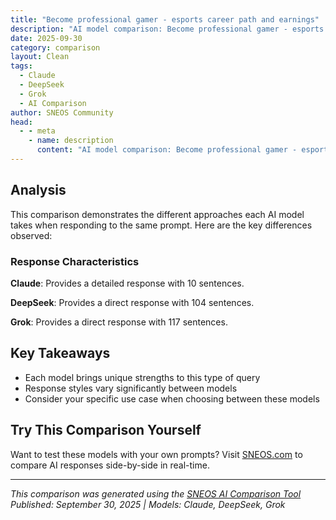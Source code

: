 ```yaml
---
title: "Become professional gamer - esports career path and earnings"
description: "AI model comparison: Become professional gamer - esports career path and earnings..."
date: 2025-09-30
category: comparison
layout: Clean
tags:
  - Claude
  - DeepSeek
  - Grok
  - AI Comparison
author: SNEOS Community
head:
  - - meta
    - name: description
      content: "AI model comparison: Become professional gamer - esports career path and earnings..."
---
```


<ChatComparison
  title="Become professional gamer - esports career path and earnings"
  prompt="Become professional gamer - esports career path and earnings"
  :responses='{
    "Claude": "# Professional Esports Career Guide\n\n## \uD83C\uDFAE Career Paths in Esports\n\n### **Primary Roles**\n- **Pro Player** - Compete at highest level\n- **Content Creator/Streamer** - Build audience through gameplay\n- **Coach** - Train and strategize for teams\n- **Analyst** - Break down gameplay and meta\n- **Commentator/Caster** - Provide live commentary\n- **Team Manager** - Handle operations and logistics\n\n## \uD83D\uDCB0 Earning Potential\n\n### **Professional Players**\n- **Tier 1 (Top 1%)**: $100K - $500K\u002B annually\n- **Tier 2 (Semi-pro)**: $30K - $100K annually  \n- **Tier 3 (Amateur)**: $5K - $30K annually\n\n### **Additional Revenue Streams**\n- Tournament prize pools\n- Team salaries\n- Sponsorship deals\n- Streaming revenue\n- Merchandise sales\n- Coaching fees\n\n## \uD83C\uDFC6 Popular Competitive Games\n\n### **High Earning Potential**\n- **League of Legends** - Established leagues, high viewership\n- **Counter-Strike 2** - Major tournaments, consistent scene\n- **Valorant** - Growing rapidly, backed by Riot Games\n- **Dota 2** - Largest prize pools in esports\n- **Fortnite** - Massive tournaments, broad appeal\n\n## \uD83D\uDCC8 Steps to Go Professional\n\n### **1. Master Your Game (6-12 months)**\n- Choose 1-2 games maximum\n- Practice 6-8 hours daily minimum\n- Study professional gameplay\n- Learn game mechanics deeply\n\n### **2. Build Competitive Foundation**\n- Reach top 1-5% in ranked play\n- Join amateur tournaments\n- Network with other players\n- Create highlight reels\n\n### **3. Gain Recognition**\n- Stream consistently on Twitch/YouTube\n- Participate in online qualifiers\n- Join or form a competitive team\n- Engage with community\n\n### **4. Professional Development**\n- Find sponsorships\n- Sign with talent agencies\n- Negotiate team contracts\n- Diversify income streams\n\n## \u26A0\uFE0F Reality Check\n\n### **Challenges**\n- **Extremely competitive** - Millions competing for few spots\n- **Short career span** - Peak performance typically 18-25 years old\n- **Inconsistent income** - High variance in earnings\n- **Physical/mental strain** - Repetitive stress, burnout common\n- **No guaranteed benefits** - Health insurance, retirement planning needed\n\n### **Success Rates**\n- Less than 1% of players earn living wage\n- Average career length: 2-4 years\n- Most pros need backup plans\n\n## \uD83D\uDEE0\uFE0F Essential Skills\n\n### **Gaming Skills**\n- Lightning-fast reflexes\n- Strategic thinking\n- Team communication\n- Pressure management\n- Continuous learning mindset\n\n### **Business Skills**\n- Personal branding\n- Social media management\n- Financial planning\n- Contract negotiation\n- Public speaking\n\n## \uD83D\uDCA1 Alternative Paths\n\n### **Industry Careers**\n- Game development\n- Esports journalism\n- Event production\n- Marketing/PR\n- Tournament organization\n- Talent management\n\n### **Content Creation**\n- Educational content\n- Entertainment streaming\n- YouTube tutorials\n- Podcast hosting\n- Social media influence\n\n## \uD83D\uDCCB Action Plan\n\n### **Month 1-3: Foundation**\n- [ ] Choose your primary game\n- [ ] Set up proper gaming equipment\n- [ ] Create training schedule\n- [ ] Start streaming/recording\n\n### **Month 4-6: Competition**\n- [ ] Enter amateur tournaments\n- [ ] Join gaming communities\n- [ ] Find practice partners\n- [ ] Build online presence\n\n### **Month 7-12: Growth**\n- [ ] Seek team opportunities\n- [ ] Apply for sponsorships\n- [ ] Attend gaming events\n- [ ] Develop backup skills\n\n## \uD83C\uDFAF Key Success Factors\n\n1. **Start young** (ideally teens/early 20s)\n2. **Treat it like a business** from day one\n3. **Develop multiple skills** beyond just playing\n4. **Build strong personal brand**\n5. **Have realistic timeline** and backup plans\n6. **Maintain physical/mental health**\n\n## \uD83D\uDCBC Financial Planning\n\n- Save aggressively during peak earning years\n- Diversify income sources\n- Plan for career transition by age ",
    "DeepSeek": "Of course. Here is a comprehensive guide to the esports career path and earnings, presented with the reality, challenges, and opportunities of becoming a professional gamer.\n\n---\n\n### **The Reality Check: It\u0027s Not Just Playing Games**\n\nFirst and foremost, understand that a career in esports is not about casually playing your favorite game. It is a high-stakes, high-stress, and incredibly demanding profession. It requires:\n*   **Elite Skill:** You must be in the top 0.01% of players.\n*   **Intense Discipline:** 8-12 hours of structured practice (scrims, VOD review, solo queue) daily.\n*   **Mental Fortitude:** Handling immense pressure, public criticism, and toxic environments.\n*   **Sacrifice:** Social life, traditional career paths, and often physical health can suffer.\n\n---\n\n### **The Esports Career Path: A Step-by-Step Journey**\n\nThe path is non-linear and varies by game, but it generally follows this progression:\n\n#### **1. The Grind (Amateur)**\n*   **Activity:** You master a single game. You play ranked modes obsessively, reaching the highest tiers (e.g., Challenger in League of Legends, Radiant in VALORANT, Global Elite in CS:GO).\n*   **Goal:** Get noticed. Your in-game rank is your resume.\n\n#### **2. The Semi-Pro / Contender**\n*   **Activity:** You form or join an amateur team. You compete in online tournaments, qualifiers, and third-party leagues. You start building a network and a reputation.\n*   **Key Step:** This is where you create a presence. Streaming on Twitch or YouTube and being active on Twitter/Discord can attract the attention of organizations.\n\n#### **3. The Professional (Pro)**\n*   **Activity:** You are signed to an organization. Your life becomes structured around the team: scheduled practice (\u0022scrims\u0022), strategy sessions, physical training, and media obligations.\n*   **Earnings:** You now receive a **salary** from your organization on top of any tournament winnings.\n\n#### **4. The Superstar / Franchised Player**\n*   **Activity:** You are a player in a top-tier, franchised league (e.g., the LCS for League of Legends, the Overwatch League, the Call of Duty League). You have brand deals, a large fanbase, and are a household name in the scene.\n*   **Earnings:** Significantly higher salaries, often guaranteed for multiple years.\n\n---\n\n### **Earnings: How Do Pro Gamers Make Money?**\n\nEarnings are highly volatile and come from multiple streams. The top 1% earn the vast majority of the money.\n\n#### **1. Salary (The Foundation)**\n*   **Source:** Paid by the esports organization you are signed to.\n*   **Range:**\n    *   **Academy/Low-Tier:** $30,000 - $60,000 per year.\n    *   **Mid-Tier Pro:** $60,000 - $200,000\u002B per year.\n    *   **Franchised League Star:** $300,000 - $1,000,000\u002B per year (excluding other income).\n*   **Note:** Salaries in franchised leagues are much more stable and higher than in non-franchised scenes.\n\n#### **2. Tournament Winnings (The Jackpot)**\n*   **Source:** Prize pools from competitions. These are often split between the players and the organization (typically 80/20 or 70/30 in the players\u0027 favor).\n*   **Examples (Historic):**\n    *   **The International (Dota 2):** Winning teams have earned **$10-20\u002B million** (split 5-6 ways).\n    *   **Fortnite World Cup:** Bugha (solo winner) won **$3 million**.\n    *   **VALORANT Champions:** Winning team earns **$300,000 - $1,000,000** split among players.\n*   **Reality:** Only the very top teams in the world win life-changing money. For most pros, this is an inconsistent bonus.\n\n#### **3. Streaming \u0026 Content Creation (The Safety Net)**\n*   **Source:** Revenue from Twitch, YouTube, and other platforms via subscriptions, ads, donations, and sponsorships.\n*   **Why it\u0027s crucial:** A pro player\u0027s competitive career is short (typically mid-20s to early 30s). A successful streaming channel can provide income long after they retire from competition. Many pros stream during their off-time.\n*   **Earnings Potential:** A popular pro-player streamer can earn from **$100,000 to millions** annually from content alone.\n\n#### **4. Sponsorships \u0026 Brand Deals (The Endorsements)**\n*   **Source:** Companies (gaming peripherals, energy drinks, apparel) pay players to use and promote their products.\n*   **Scale:** This can range from free gear for a semi-pro to six-figure annual contracts for a superstar.\n\n#### **5. Other Revenue Streams**\n*   **Coach/Analyst:** A common post-retirement path for experienced players.\n*   **Broadcasting (Casting):** Becoming a commentator or analyst desk member.\n*   **Social Media:** Monetizing a large following.\n\n---\n\n### **The Harsh Realities \u0026 Challenges**\n\n1.  **Extremely Short Career Span:** Peak performance is typically between 16-25. Burnout, wrist injuries, and mental fatigue are rampant.\n2.  **Lack of Job Security:** Rosters change constantly. A few bad tournaments can get you benched or dropped.\n3.  **Intense Pressure \u0026 Scrutiny:** Every mistake is broadcast to millions and dissected on social media.\n4.  **Poor Work-Life Balance:** The grind is relentless and can lead to health issues.\n5.  **Oversaturated Market:** For every successful pro, there are thousands of equally skilled players who never make it.\n\n---\n\n### **Actionable Advice: How to Start**\n\n1.  **Choose Your Game Wisely:** Pick one you love and that has a thriving competitive scene. Don\u0027t chase the \u0022hottest\u0022 game if you don\u0027t enjoy it.\n2.  **Aim for the Top of the Ladder:** Your first goal is to hit the highest rank in the game\u0027s competitive mode. This is non-negotiable.\n3.  **Treat it Like a Job:** Create a schedule. Practice with purpose\u2014don\u0027t just play mindlessly. Review your replays (VODs) to analyze mistakes.\n4.  **Network:** Be active in the community. Join Discord servers, be positive, and add skilled players you meet. Form a team.\n5.  **Start Competing:** Enter every online tournament and open qualifier you can. Get used to the pressure of competition.\n6.  **Build a Brand:** Start a Twitch stream or a YouTube channel. Document your journey. This makes you more attractive to organizations.\n7.  **Have a Backup Plan:** Do not drop out of school or quit your job until you have a signed contract and a stable income. The odds are long.\n\n### **Conclusion**\n\nA career in esports is a modern-day professional athletic career. It offers fame, fortune, and the chance to do what you love at the highest level. However, it demands an unparalleled level of dedication, talent, and mental resilience. For the tiny fraction who make it, it can be incredibly rewarding. For everyone else, the skills learned\u2014discipline, teamwork, strategic thinking\u2014are valuable in any future career.\n\n**The best approach is to pursue it passionately as a hobby with the potential to become more, while always keeping a realistic and balanced perspective on life.**",
    "Grok": "Becoming a professional gamer in the esports industry is a viable career path for individuals with exceptional gaming skills, dedication, and a strategic approach. The esports industry has grown exponentially over the past decade, with global revenues surpassing $1 billion annually and major tournaments offering multi-million-dollar prize pools. However, this career is highly competitive, requiring not only talent but also business acumen, personal branding, and resilience. Below, I\u2019ll outline the career path to becoming a professional gamer, potential earnings, and key steps to succeed in esports.\n\n---\n\n### **Career Path to Becoming a Professional Gamer**\n\n1. **Identify Your Game and Specialization**\n   - Choose a popular esports title with a competitive scene, such as *League of Legends*, *Dota 2*, *Counter-Strike: Global Offensive (CS:GO)*, *Fortnite*, *Overwatch*, or *Valorant*. Research the game\u2019s community, tournaments, and professional leagues to ensure it aligns with your interests and skills.\n   - Focus on mastering a specific role or character within the game. Specialization can make you stand out (e.g., becoming a top-tier sniper in CS:GO or a support player in League of Legends).\n\n   **Key Tip**: Pick a game with a long-term competitive scene and active developer support (e.g., Riot Games, Valve, or Blizzard titles).\n\n2. **Develop Elite-Level Skills**\n   - Dedicate significant time to practice (often 8\u201312 hours daily for aspiring pros). Focus on mechanics, game sense, and decision-making through in-game training, replays, and drills.\n   - Play in ranked matchmaking to climb leaderboards and gain visibility. High rankings often attract attention from scouts or teams.\n   - Watch professional players\u2019 streams (on platforms like Twitch or YouTube) to learn advanced strategies and meta trends.\n\n   **Key Tip**: Use tools like aim trainers (e.g., Aim Lab for FPS games) or coaching services to improve specific skills.\n\n3. **Build a Personal Brand and Network**\n   - Start streaming your gameplay on platforms like Twitch or YouTube to build a following. Consistency and engaging content (e.g., tutorials, highlights) can grow your audience.\n   - Create social media profiles (Twitter, Instagram, Discord) to connect with fans, other players, and potential sponsors.\n   - Join online communities, forums, or Discord servers related to your game to network with amateur and pro players.\n\n   **Key Tip**: A strong personal brand can lead to sponsorships and team offers even before you go pro.\n\n4. **Compete in Amateur and Semi-Pro Tournaments**\n   - Participate in local or online tournaments to gain experience and exposure. Many games have open qualifiers for major events (e.g., Fortnite World Cup qualifiers).\n   - Join or form a team to compete in team-based games. Team chemistry and communication are critical in titles like *League of Legends* or *CS:GO*.\n   - Look for amateur leagues or circuits (e.g., FACEIT for CS:GO, Clash Royale League) to test your skills against other rising players.\n\n   **Key Tip**: Winning or performing well in smaller events can catch the eye of professional teams or organizations.\n\n5. **Join a Professional Team or Organization**\n   - Once you\u2019ve established a reputation, approach or get scouted by esports organizations (e.g., Cloud9, Team Liquid, Fnatic). Teams often provide salaries, coaching, and access to better resources.\n   - Be prepared for tryouts or to sign contracts. Understand the terms, including salary, revenue splits (from winnings or sponsorships), and obligations.\n   - Some players go the solo route (common in games like *Fortnite* or *Hearthstone*), relying on tournament winnings and streaming revenue rather than team affiliations.\n\n   **Key Tip**: Hire a manager or agent (if affordable) to negotiate contracts and protect your interests.\n\n6. **Maintain Performance and Adaptability**\n   - Stay updated on game patches, meta shifts, and new strategies to remain competitive.\n   - Focus on physical and mental health\u2014esports pros often face burnout due to long hours. Exercise, proper diet, and mental coaching can improve longevity.\n   - Diversify income by streaming, creating content, or securing sponsorships, as tournament winnings can be inconsistent.\n\n   **Key Tip**: Many pros transition to coaching, casting, or content creation after their competitive peak, so plan for the future.\n\n---\n\n### **Earnings in Esports**\n\nEarnings for professional gamers vary widely based on skill level, game, region, and revenue streams. Here\u2019s a breakdown of potential income sources and figures:\n\n1. **Tournament Winnings**\n   - Prize pools for major esports events can range from thousands to millions of dollars. For example:\n     - *The International* (Dota 2) has awarded over $40 million in a single event, with top teams earning millions.\n     - *Fortnite World Cup* offered a $3 million prize for the solo winner in 2019.\n   - Most pros share winnings with their team and organization (often a 60/40 or 50/50 split).\n   - Average annual tournament earnings:\n     - Top-tier players: $100,000\u2013$1,000,000\u002B\n     - Mid-tier players: $10,000\u2013$50,000\n     - Amateur/lower-tier: $0\u2013$5,000\n\n2. **Team Salaries**\n   - Professional teams often pay base salaries, especially in structured leagues like the *Overwatch League* or *League of Legends Championship Series (LCS)*.\n   - Salaries range from:\n     - Top leagues (e.g., LCS, LEC): $50,000\u2013$500,000 per year\n     - Smaller teams/lower tiers: $1,000\u2013$10,000 per year or no salary (purely prize-based)\n   - Some organizations provide housing, travel expenses, and bonuses.\n\n3. **Streaming and Content Creation**\n   - Platforms like Twitch and YouTube can generate significant revenue through subscriptions, donations, ads, and sponsorships.\n   - Top streamers who are also pros (e.g., Ninja, shroud) earn $500,000\u2013$5 million\u002B annually.\n   - Average pro streamers: $10,000\u2013$100,000 per year, depending on audience size.\n\n4. **Sponsorships and Endorsements**\n   - Brands (e.g., Red Bull, Intel, HyperX) sponsor players to promote products, especially if they have a large social media following.\n   - Earnings from sponsorships:\n     - High-profile players: $50,000\u2013$1 million\u002B per deal\n     - Mid-tier players: $1,000\u2013$10,000 per deal\n   - Deals often include gear (PCs, peripherals) alongside cash payments.\n\n5. **Merchandise and Other Income**\n   - Some players sell branded merchandise (e.g., apparel, mousepads) or offer coaching services.\n   - Potential earnings: $1,000\u2013$50,000\u002B annually, depending on fanbase size.\n\n**Overall Earnings Estimate**:\n- **Top 1% (Global Superstars)**: $1 million\u2013$10 million\u002B per year (e.g., players like Faker in *League of Legends* or Bugha in *Fortnite*).\n- **Top 10% (Established Pros)**: $100,000\u2013$500,000 per year.\n- **Mid-Tier Pros**: $20,000\u2013$100,000 per year.\n- **Amateurs/Struggling Pros**: $0\u2013$10,000 per year, often supplemented by other jobs.\n\n**Note**: Earnings are inconsistent, and many pros face financial instability due to short career spans (often 5\u201310 years) and reliance on performance.\n\n---\n\n### **Challenges and Considerations**\n- **High Competition**: Only a tiny fraction of gamers reach professional status. For every success story, thousands fail to break through.\n- **Short Career Span**: Peak performance often lasts until the mid-to-late 20s due to reaction time decline and burnout.\n- **Financial Risk**: Early in your career, you may need to invest in equipment, travel, and entry fees with no guaranteed return.\n- **Mental and Physical Strain**: Long hours, stress from competition, and online harassment can take a toll. Many pros work with therapists or coaches.\n\n---\n\n### **Actionable Steps to Start Today**\n1. Commit to a single game and aim to reach the top 1% in ranked play within 6\u201312 months.\n2. Invest in quality gear (PC/console, high-refresh-rate monitor, ergonomic setup) to optimize performance.\n3. Stream your gameplay at least 3\u20135 times a week to build a small audience and learn content creation.\n4. Enter online tournaments or qualifiers through platforms like Battlefy, Toornament, or game-specific hubs.\n5. Connect with other aspiring players to form teams or find mentors who can guide you.\n\n---\n\n### **Resources and Tools**\n- **Streaming Platforms**: Twitch.tv, YouTube Gaming\n- **Tournament Platforms**: FACEIT, ESEA, Battlefy\n- **Training Tools**: Aim Lab, KovaaK\u2019s (FPS training), custom game modes\n- **Esports News**: HLTV.org (CS:GO), Dot Esports, Liquipedia\n- **Networking**: Discord servers, Reddit communities (e.g., r/GlobalOffensive, r/LeagueofLegends)\n\n---\n\nBecoming a professional gamer requires grit, adaptability, and a willingness to treat gaming as a full-time job. While the potential earnings are lucrative for the best players, the journey is challenging, and success is not guaranteed. Focus on skill development, branding, and networking, and always have a backup plan (education or other career paths) to mitigate risks. If you\u2019re passionate and willing to put in the work, an esports career can be incredibly rewarding. What game are you focusing on, and what\u2019s your current skill level? I can tailor further advice based on that!"
  }'
  published-date="22:46"
/>

## Analysis

This comparison demonstrates the different approaches each AI model takes when responding to the same prompt. Here are the key differences observed:

### Response Characteristics

**Claude**: Provides a detailed response with 10 sentences. 

**DeepSeek**: Provides a direct response with 104 sentences. 

**Grok**: Provides a direct response with 117 sentences. 

## Key Takeaways

- Each model brings unique strengths to this type of query
- Response styles vary significantly between models
- Consider your specific use case when choosing between these models

## Try This Comparison Yourself

Want to test these models with your own prompts? Visit [SNEOS.com](https://sneos.com) to compare AI responses side-by-side in real-time.

---

*This comparison was generated using the [SNEOS AI Comparison Tool](https://sneos.com)*
*Published: September 30, 2025 | Models: Claude, DeepSeek, Grok*
